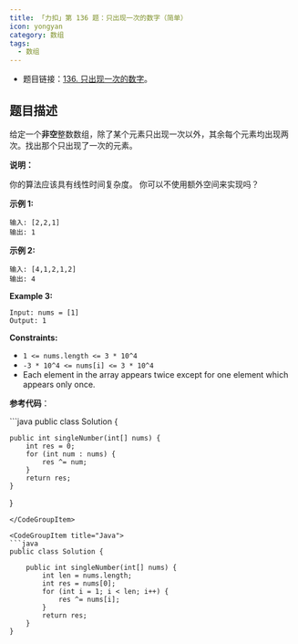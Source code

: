 ```yaml
---
title: 「力扣」第 136 题：只出现一次的数字（简单）
icon: yongyan
category: 数组
tags:
  - 数组
---
```


- 题目链接：[136. 只出现一次的数字](https://leetcode-cn.com/problems/single-number/)。

## 题目描述

给定一个**非空**整数数组，除了某个元素只出现一次以外，其余每个元素均出现两次。找出那个只出现了一次的元素。

**说明：**

你的算法应该具有线性时间复杂度。 你可以不使用额外空间来实现吗？

**示例 1:**

```
输入: [2,2,1]
输出: 1
```

**示例 2:**

```
输入: [4,1,2,1,2]
输出: 4
```

**Example 3:**

```
Input: nums = [1]
Output: 1
```

**Constraints:**

- `1 <= nums.length <= 3 * 10^4`
- `-3 * 10^4 <= nums[i] <= 3 * 10^4`
- Each element in the array appears twice except for one element which appears only once.

**参考代码**：

<CodeGroup>
<CodeGroupItem title="Java">
```java
public class Solution {

    public int singleNumber(int[] nums) {
        int res = 0;
        for (int num : nums) {
            res ^= num;
        }
        return res;
    }

}

````
</CodeGroupItem>

<CodeGroupItem title="Java">
```java
public class Solution {

    public int singleNumber(int[] nums) {
        int len = nums.length;
        int res = nums[0];
        for (int i = 1; i < len; i++) {
            res ^= nums[i];
        }
        return res;
    }
}
````

</CodeGroupItem>
</CodeGroup>
